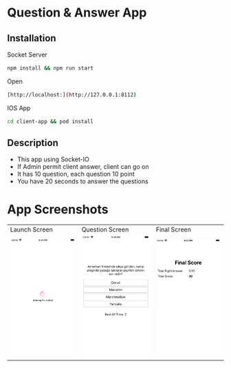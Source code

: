 # Question & Answer App

## Installation

Socket Server

```bash
npm install && npm run start
```

Open

```bash
[http://localhost:](http://127.0.0.1:8112)
```

IOS App

```bash
cd client-app && pod install
```

## Description

- This app using Socket-IO
- If Admin permit client answer, client can go on
- It has 10 question, each question 10 point
- You have 20 seconds to answer the questions

# App Screenshots

<table>
  <tr>
    <td>Launch Screen</td>
     <td>Question Screen</td>
     <td>Final Screen</td>
  </tr>
  <tr>
    <td><img src="https://github.com/erdemildiz/socket-app/blob/master/screenshots/waiting.png?raw=true" width="350" /></td>
    <td><img src="https://github.com/erdemildiz/socket-app/blob/master/screenshots/question.png?raw=true" width="350" /></td>
    <td><img src="https://github.com/erdemildiz/socket-app/blob/master/screenshots/final.png?raw=true" width="350" /></td>
  </tr>
 </table>
